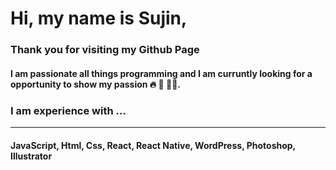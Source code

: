  <img src="https://sujinhhh.github.io/deploy/awesome.png" alt="" />

#  Hi, my name is Sujin,
### Thank you for visiting my Github Page

#### I am passionate all things programming and I am curruntly looking for a opportunity to show my passion 🔥 🥳 🏋️‍♀️. 

### I am experience with ... <hr>
#### JavaScript, Html, Css, React, React Native, WordPress, Photoshop, Illustrator
